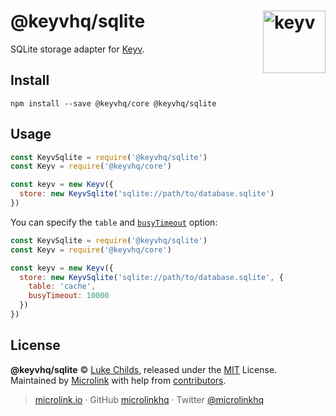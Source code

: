 # @keyvhq/sqlite [<img width="100" align="right" src="https://keyv.js.org/media/logo-sunset.svg" alt="keyv">](https://github.com/microlinkhq/keyv)

SQLite storage adapter for [Keyv](https://github.com/microlinkhq/keyv).

## Install

```shell
npm install --save @keyvhq/core @keyvhq/sqlite
```

## Usage

```js
const KeyvSqlite = require('@keyvhq/sqlite')
const Keyv = require('@keyvhq/core')

const keyv = new Keyv({
  store: new KeyvSqlite('sqlite://path/to/database.sqlite')
})
```

You can specify the `table` and [`busyTimeout`](https://sqlite.org/c3ref/busy_timeout.html) option:

```js
const KeyvSqlite = require('@keyvhq/sqlite')
const Keyv = require('@keyvhq/core')

const keyv = new Keyv({
  store: new KeyvSqlite('sqlite://path/to/database.sqlite', {
    table: 'cache',
    busyTimeout: 10000
  })
})
```

## License

**@keyvhq/sqlite** © [Luke Childs](https://lukechilds.co), released under the [MIT](https://github.com/microlinkhq/keyv/blob/master/LICENSE.md) License.<br/>
Maintained by [Microlink](https://microlink.io) with help from [contributors](https://github.com/microlinkhq/keyv/contributors).

> [microlink.io](https://microlink.io) · GitHub [microlinkhq](https://github.com/microlinkhq) · Twitter [@microlinkhq](https://twitter.com/microlinkhq)
